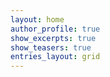 ```yaml
---
layout: home
author_profile: true
show_excerpts: true
show_teasers: true
entries_layout: grid
---
```


